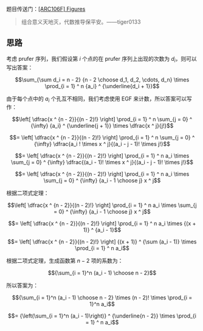 题目传送门：[[ARC106F] Figures](https://www.luogu.com.cn/problem/AT_arc106_f)

> 组合意义天地灭，代数推导保平安。——tiger0133

## 思路

考虑 prufer 序列，我们假设第 $i$ 个点的在 prufer 序列上出现的次数为 $d_i$，则可以写出答案：

$$\sum_{\sum d_i = n - 2} {n - 2 \choose d_1, d_2, \cdots, d_n} \times \prod_{i = 1} ^ n {a_i} ^ {\underline{d_i + 1}}$$

由于每个点中的 $a_i$ 个孔互不相同，我们考虑使用 EGF 来计数，所以答案可以写作：

$$\left[ \dfrac{x ^ {n - 2}}{(n - 2)!} \right] \prod_{i = 1} ^ n \sum_{j = 0} ^ {\infty} {a_i} ^ {\underline{j + 1}} \times \dfrac{x ^ j}{j!}$$

$$= \left[ \dfrac{x ^ {n - 2}}{(n - 2)!} \right] \prod_{i = 1} ^ n \sum_{j = 0} ^ {\infty} \dfrac{a_i ! \times x ^ j}{(a_i - j - 1)! \times j!}$$

$$= \left[ \dfrac{x ^ {n - 2}}{(n - 2)!} \right] \prod_{i = 1} ^ n a_i \times \sum_{j = 0} ^ {\infty} \dfrac{(a_i - 1)! \times x ^ j}{(a_i - j - 1)! \times j!}$$

$$= \left[ \dfrac{x ^ {n - 2}}{(n - 2)!} \right] \prod_{i = 1} ^ n a_i \times \sum_{j = 0} ^ {\infty} {a_i - 1 \choose j} x ^ j$$

根据二项式定理：

$$\left[ \dfrac{x ^ {n - 2}}{(n - 2)!} \right] \prod_{i = 1} ^ n a_i \times \sum_{j = 0} ^ {\infty} {a_i - 1 \choose j} x ^ j$$

$$= \left[ \dfrac{x ^ {n - 2}}{(n - 2)!} \right] \prod_{i = 1} ^ n a_i \times {(x + 1)} ^ {a_i - 1}$$

$$= \left[ \dfrac{x ^ {n - 2}}{(n - 2)!} \right] {(x + 1)} ^ {\sum (a_i - 1)} \times \prod_{i = 1} ^ n a_i$$

根据二项式定理，生成函数第 $n - 2$ 项的系数为：

$${\sum_{i = 1}^n (a_i - 1) \choose n - 2}$$

所以答案为：

$${\sum_{i = 1}^n (a_i - 1) \choose n - 2} \times (n - 2)! \times \prod_{i = 1}^n a_i$$

$$= {\left(\sum_{i = 1}^n (a_i - 1)\right)} ^ {\underline{n - 2}} \times \prod_{i = 1} ^ n a_i$$